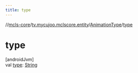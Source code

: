```yaml
---
title: type
---
```

//[mcls-core](../../../index.html)/[tv.mycujoo.mclscore.entity](../index.html)/[AnimationType](index.html)/[type](type.html)



# type



[androidJvm]\
val [type](type.html): [String](https://kotlinlang.org/api/latest/jvm/stdlib/kotlin/-string/index.html)




